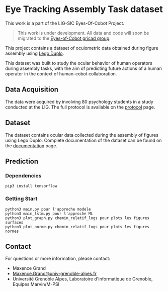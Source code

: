 # Eye Tracking Assembly Task dataset

This work is a part of the LIG-SIC Eyes-Of-Cobot Project.

> This work is under development. All data and code will soon be migrated to the [Eyes-of-Cobot gricad group](https://gricad-gitlab.univ-grenoble-alpes.fr/eyesofcobot/eyesofcobot).

This project contains a dataset of oculometric data obtained during figure assembly using [Lego Duplo](https://www.lego.com/fr-fr/themes/duplo?consent-modal=show&age-gate=grown_up).

This dataset was built to study the ocular behavior of human operators during assembly tasks, with the aim of predicting future actions of a human operator in the context of human-cobot collaboration.

## Data Acquisition

The data were acquired by involving 80 psychology students in a study conducted at the LIG. The full protocol is available on the [protocol](docs/protocol.md) page.

## Dataset

The dataset contains ocular data collected during the assembly of figures using Lego Duplo. Complete documentation of the dataset can be found on the [documentation](docs/dataset.md) page.

## Prediction

### Dependencies

    pip3 install tensorflow

### Getting Start

    python3 main.py pour l'approche modele
    python3 main_lstm.py pour l'approche ML
    python3 plot_graph.py chemin_relatif_logs pour plots les figures surfaces
    python3 plot_norme.py chemin_relatif_logs pour plots les figures normes

## Contact
For questions or more information, please contact:
- Maxence Grand
- Maxence.Grand@univ-grenoble-alpes.fr
- Université Grenoble Alpes, Laboratoire d'Informatique de Grenoble, Equipes Marvin/M-PSI
